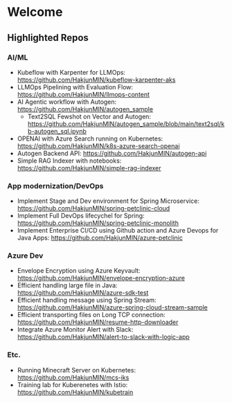 # Welcome

## Highlighted Repos

### AI/ML

* Kubeflow with Karpenter for LLMOps: https://github.com/HakjunMIN/kubeflow-karpenter-aks
* LLMOps Pipelining with Evaluation Flow: https://github.com/HakjunMIN/llmops-content
* AI Agentic workflow with Autogen: https://github.com/HakjunMIN/autogen_sample
  * Text2SQL Fewshot on Vector and Autogen: https://github.com/HakjunMIN/autogen_sample/blob/main/text2sql/kb-autogen_sql.ipynb
* OPENAI with Azure Search running on Kubernetes: https://github.com/HakjunMIN/k8s-azure-search-openai
* Autogen Backend API: https://github.com/HakjunMIN/autogen-api
* Simple RAG Indexer with notebooks: https://github.com/HakjunMIN/simple-rag-indexer

### App modernization/DevOps

* Implement Stage and Dev environment for Spring Microservice: https://github.com/HakjunMIN/spring-petclinic-cloud
* Implement Full DevOps lifecychel for Spring: https://github.com/HakjunMIN/spring-petclinic-monolith
* Implement Enterprise CI/CD using Github action and Azure Devops for Java Apps: https://github.com/HakjunMIN/azure-petclinic
  
### Azure Dev

* Envelope Encryption using Azure Keyvault: https://github.com/HakjunMIN/envelope-encryption-azure
* Efficient handling large file in Java: https://github.com/HakjunMIN/azure-sdk-test
* Efficient handling message using Spring Stream: https://github.com/HakjunMIN/azure-spring-cloud-stream-sample
* Efficient transporting files on Long TCP connection: https://github.com/HakjunMIN/resume-http-downloader
* Integrate Azure Monitor Alert with Slack: https://github.com/HakjunMIN/alert-to-slack-with-logic-app

### Etc.

* Running Minecraft Server on Kubernetes: https://github.com/HakjunMIN/mcs-iks
* Training lab for Kuberenetes with Istio: https://github.com/HakjunMIN/kubetrain 
